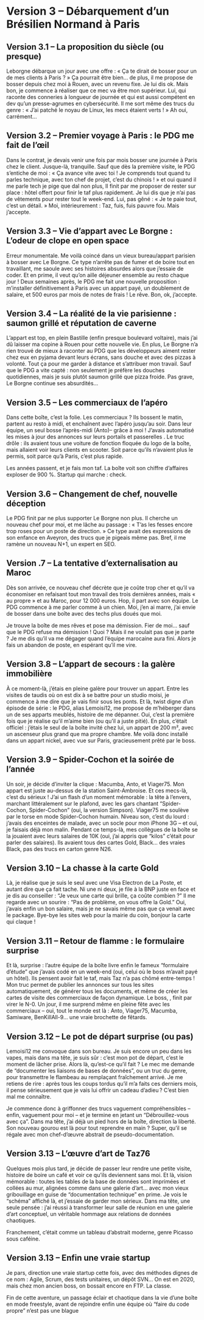 # Version 3 – Débarquement d’un Brésilien Normand à Paris

## Version 3.1 – La proposition du siècle (ou presque)

Leborgne débarque un jour avec une offre : « Ça te dirait de bosser pour un de mes clients à Paris ? » Ça pourrait être bien… de plus, il me propose de bosser depuis chez moi à Rouen, avec un revenu fixe. Je lui dis ok. Mais bon, je commence à réaliser que ce mec va être mon supérieur. Lui, qui raconte des conneries à longueur de journée et qui est aussi compétent en dev qu’un presse-agrumes en cybersécurité. Il me sort même des trucs du genre : « J’ai patché le noyau de Linux, les mecs étaient verts ! » Ah oui, carrément…

## Version 3.2 – Premier voyage à Paris : le PDG me fait de l’œil

Dans le contrat, je devais venir une fois par mois bosser une journée à Paris chez le client. Jusque-là, tranquille. Sauf que dès la première visite, le PDG s’entiche de moi : « Ça avance vite avec toi ! Je comprends tout quand tu parles technique, avec ton chef de projet, c’est du chinois ! »  et oui quand il me parle tech je pige que dal non plus, Il finit par me proposer de rester sur place : hôtel offert pour finir le taf plus rapidement. Je lui dis que je n’ai pas de vêtements pour rester tout le week-end. Lui, pas gêné : « Je te paie tout, c’est un détail. » Moi, intérieurement : Taz, fuis, fuis pauvre fou. Mais j’accepte.

## Version 3.3 – Vie d’appart avec Le Borgne : L’odeur de clope en open space

Erreur monumentale. Me voilà coincé dans un vieux bureau/appart parisien à bosser avec Le Borgne. Ce type n’arrête pas de fumer et de boire tout en travaillant, me saoule avec ses histoires absurdes alors que j’essaie de coder. Et en prime, il veut qu’on aille déjeuner ensemble au resto chaque jour ! Deux semaines après, le PDG me fait une nouvelle proposition : m’installer définitivement à Paris avec un appart payé, un doublement de salaire, et 500 euros par mois de notes de frais ! Le rêve. Bon, ok, j’accepte.

## Version 3.4 – La réalité de la vie parisienne : saumon grillé et réputation de caverne

L’appart est top, en plein Bastille (enfin presque boulevard voltaire), mais j’ai dû laisser ma copine à Rouen pour cette nouvelle vie. En plus, Le Borgne n’a rien trouvé de mieux à raconter au PDG que les développeurs aiment rester chez eux en pyjama devant leurs écrans, sans douche et avec des pizzas à volonté. Tout ça pour me garder à distance et s’attribuer mon travail. Sauf que le PDG a vite capté : non seulement je préfère les douches quotidiennes, mais je suis plutôt saumon grillé que pizza froide. Pas grave, Le Borgne continue ses absurdités…

## Version 3.5 – Les commerciaux de l’apéro

Dans cette boîte, c’est la folie. Les commerciaux ? Ils bossent le matin, partent au resto à midi, et enchaînent avec l’apéro jusqu’au soir. Dans leur équipe, un seul bosse l’après-midi (Anto)– grâce à moi ! J’avais automatisé les mises à jour des annonces sur leurs portails et passerelles . Le truc drôle : ils avaient tous une voiture de fonction floquée du logo de la boîte, mais allaient voir leurs clients en scooter. Soit parce qu’ils n’avaient plus le permis, soit parce qu’à Paris, c’est plus rapide.

Les années passent, et je fais mon taf. La boîte voit son chiffre d’affaires exploser de 900 %. Startup qui marche : check.

## Version 3.6 – Changement de chef, nouvelle déception

Le PDG finit par ne plus supporter Le Borgne non plus. Il cherche un nouveau chef pour moi, et me lâche au passage : « T’as les fesses encore trop roses pour un poste de direction. » Ce type avait des expressions de son enfance en Aveyron, des trucs que je pigeais même pas. Bref, il me ramène un nouveau N+1, un expert en SEO.

## Version .7 – La tentative d’externalisation au Maroc

Dès son arrivée, ce nouveau chef décrète que je coûte trop cher et qu’il va économiser en refaisant tout mon travail des trois dernières années, mais « au propre » et au Maroc, pour 12 000 euros. Hop, il part avec son équipe. Le PDG commence à me parler comme à un chien. Moi, j’en ai marre, j’ai envie de bosser dans une boîte avec des techs plus doués que moi.

Je trouve la boîte de mes rêves et pose ma démission. Fier de moi… sauf que le PDG refuse ma démission ! Quoi ? Mais il ne voulait pas que je parte ? Je me dis qu’il va me dégager quand l’équipe marocaine aura fini. Alors je fais un abandon de poste, en espérant qu’il me vire.

## Version 3.8 – L’appart de secours : la galère immobilière

À ce moment-là, j’étais en pleine galère pour trouver un appart. Entre les visites de taudis où on est dix à se battre pour un studio moisi, je commence à me dire que je vais finir sous les ponts. Et là, twist digne d’un épisode de série : le PDG, alias Lemoisi12, me propose de m’héberger dans un de ses apparts meublés, histoire de me dépanner. Oui, c’est la première fois que je réalise qu’il m’aime bien (ou qu’il a juste pitié). En plus, c’était officiel : j’étais le seul de la boîte invité chez lui, un appart de 200 m², avec un ascenseur plus grand que ma propre chambre. Me voilà donc installé dans un appart nickel, avec vue sur Paris, gracieusement prêté par le boss.


## Version 3.9 – Spider-Cochon et la soirée de l’année

Un soir, je décide d’inviter la clique : Macumba, Anto, et Viager75. Mon appart est juste au-dessus de la station Saint-Ambroise. Et ces mecs-là, c’est du sérieux ! J’ai un flash d’un moment mémorable : la tête à l’envers, marchant littéralement sur le plafond, avec les gars chantant “Spider-Cochon, Spider-Cochon” (oui, la version Simpson). Viager75 me soulève par le torse en mode Spider-Cochon humain. Niveau son, c’est du lourd : j’avais des enceintes de malade, avec un socle pour mon iPhone 3G – et oui, je faisais déjà mon malin. Pendant ce temps-là, mes collègues de la boîte se la jouaient avec leurs salaires de 10K (oui, j’ai appris que “kilos” c’était pour parler des salaires). Ils avaient tous des cartes Gold, Black… des vraies Black, pas des trucs en carton genre N26.

## Version 3.10 – La chasse à la carte Gold

Là, je réalise que je suis le seul avec une Visa Electron de La Poste, et autant dire que ça fait tache. Ni une ni deux, je file à la BNP juste en face et je dis au conseiller : “Je veux une carte qui brille, ça coûte combien ?” Il me regarde avec un sourire : “Pas de problème, on vous offre la Gold.” Oui, j’avais enfin un bon salaire, mais je ne savais même pas que ça venait avec le package. Bye-bye les sites web pour la mairie du coin, bonjour la carte qui claque !

## Version 3.11 – Retour de flamme : le formulaire surprise

Et là, surprise : l’autre équipe de la boîte livre enfin le fameux “formulaire d’étude” que j’avais codé en un week-end (oui, celui où le boss m’avait payé un hôtel). Ils pensent avoir fait le taf, mais Taz n’a pas chômé entre-temps ! Mon truc permet de publier les annonces sur tous les sites automatiquement, de générer tous les documents, et même de créer les cartes de visite des commerciaux de façon dynamique. Le boss, , finit par virer le N-0. Un jour, il me surprend même en pleine fête avec les commerciaux – oui, tout le monde est là : Anto, Viager75, Macumba, Samiware, BenKillAll-9… une vraie brochette de fêtards.

## Version 3.12 – Le pot de départ surprise (ou pas)

Lemoisi12 me convoque dans son bureau. Je suis encore un peu dans les vapes, mais dans ma tête, je suis sûr : c’est mon pot de départ, c’est le moment de lâcher prise. Alors là, qu’est-ce qu’il fait ? Le mec me demande de “documenter les liaisons de bases de données”, ou un truc du genre, pour transmettre le flambeau au remplaçant fraîchement arrivé. Je me retiens de rire : après tous les coups tordus qu’il m’a faits ces derniers mois, il pense sérieusement que je vais lui offrir un cadeau d’adieu ? C’est bien mal me connaître.

Je commence donc à griffonner des trucs vaguement compréhensibles – enfin, vaguement pour moi – et je termine en jetant un “Débrouillez-vous avec ça”. Dans ma tête, j’ai déjà un pied hors de la boîte, direction la liberté. Son nouveau gourou est là pour tout reprendre en main ? Super, qu’il se régale avec mon chef-d’œuvre abstrait de pseudo-documentation.

## Version 3.13 – L’œuvre d’art de Taz76

Quelques mois plus tard, je décide de passer leur rendre une petite visite, histoire de boire un café et voir ce qu’ils deviennent sans moi. Et là, vision mémorable : toutes les tables de la base de données sont imprimées et collées au mur, alignées comme dans une galerie d’art… avec mon vieux gribouillage en guise de “documentation technique” en prime. Je vois le “schéma” affiché là, et j’essaie de garder mon sérieux. Dans ma tête, une seule pensée : j’ai réussi à transformer leur salle de réunion en une galerie d’art conceptuel, un véritable hommage aux relations de données chaotiques.

Franchement, c’était comme un tableau d’abstrait moderne, genre Picasso sous caféine.


## Version 3.13 – Enfin une vraie startup

Je pars, direction une vraie startup cette fois, avec des méthodes dignes de ce nom : Agile, Scrum, des tests unitaires, un dépôt SVN… On est en 2020, mais chez mon ancien boss, on bossait encore en FTP. La classe.

Fin de cette aventure, un passage éclair et chaotique dans la vie d’une boîte en mode freestyle, avant de rejoindre enfin une équipe où “faire du code propre” n’est pas une blague
